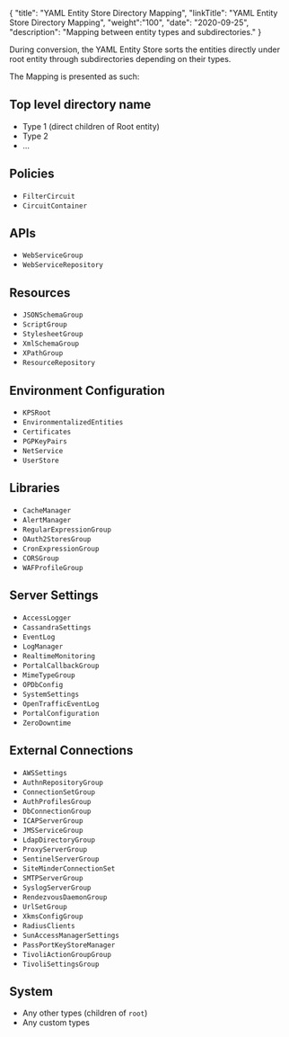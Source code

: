 {
"title": "YAML Entity Store Directory Mapping",
"linkTitle": "YAML Entity Store Directory Mapping",
"weight":"100",
"date": "2020-09-25",
"description": "Mapping between entity types and subdirectories."
}

During conversion, the YAML Entity Store sorts the entities directly under root entity through subdirectories depending on their types.

The Mapping is presented as such:

## Top level directory name

* Type 1 (direct children of Root entity)
* Type 2
* ...

## Policies

* `FilterCircuit`
* `CircuitContainer`

## APIs

* `WebServiceGroup`
* `WebServiceRepository`

## Resources

* `JSONSchemaGroup`
* `ScriptGroup`
* `StylesheetGroup`
* `XmlSchemaGroup`
* `XPathGroup`
* `ResourceRepository`

## Environment Configuration

* `KPSRoot`
* `EnvironmentalizedEntities`
* `Certificates`
* `PGPKeyPairs`
* `NetService`
* `UserStore`

## Libraries

* `CacheManager`
* `AlertManager`
* `RegularExpressionGroup`
* `OAuth2StoresGroup`
* `CronExpressionGroup`
* `CORSGroup`
* `WAFProfileGroup`

## Server Settings

* `AccessLogger`
* `CassandraSettings`
* `EventLog`
* `LogManager`
* `RealtimeMonitoring`
* `PortalCallbackGroup`
* `MimeTypeGroup`
* `OPDbConfig`
* `SystemSettings`
* `OpenTrafficEventLog`
* `PortalConfiguration`
* `ZeroDowntime`

## External Connections

* `AWSSettings`
* `AuthnRepositoryGroup`
* `ConnectionSetGroup`
* `AuthProfilesGroup`
* `DbConnectionGroup`
* `ICAPServerGroup`
* `JMSServiceGroup`
* `LdapDirectoryGroup`
* `ProxyServerGroup`
* `SentinelServerGroup`
* `SiteMinderConnectionSet`
* `SMTPServerGroup`
* `SyslogServerGroup`
* `RendezvousDaemonGroup`
* `UrlSetGroup`
* `XkmsConfigGroup`
* `RadiusClients`
* `SunAccessManagerSettings`
* `PassPortKeyStoreManager`
* `TivoliActionGroupGroup`
* `TivoliSettingsGroup`

## System

* Any other types (children of `root`)
* Any custom types
